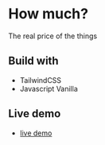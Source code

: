 # How much?

The real price of the things

## Build with

- TailwindCSS
- Javascript Vanilla

## Live demo

- [live demo](https://joaresmiranda.github.io/how_much)
